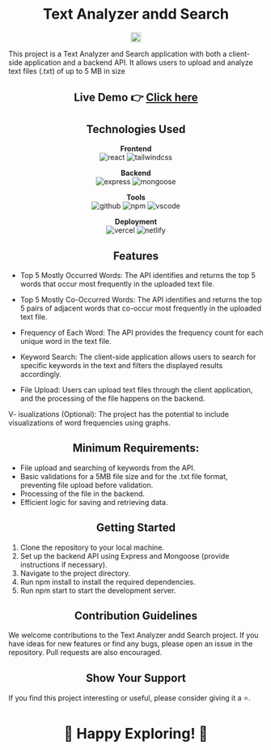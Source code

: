<h1 align="center">Text Analyzer andd Search</h1>

<p align="center">
  <img src="https://art.pixilart.com/486745d4bb1ef18.gif" width="20" height="20">
</p>

<p align="center">
  
This project is a Text Analyzer and Search application with both a client-side application and a backend API. It allows users to upload and analyze text files (.txt) of up to 5 MB in size
</p>

  <div align="center">
  <h2>Live Demo 👉 <a href="https://txt-file-reader.vercel.app/">Click here</a></h2>
</div>

<h2 align="center">Technologies Used</h2>
<p align="center">
  <b>Frontend</b><br>
  <img src="https://img.shields.io/badge/react-%23323330.svg?style=for-the-badge&logo=react&logoColor=%23F7DF1E" alt="react">
  <img src="https://img.shields.io/badge/tailwindcss-%2338B2AC.svg?style=for-the-badge&logo=tailwind-css&logoColor=white" alt="tailwindcss">
</p>

<p align="center">
  <b>Backend</b><br>
  <img src="https://img.shields.io/badge/expressjs-%777BB4.svg?style=for-the-badge&logo=express.js&logoColor=white" alt="express">
  <img src="https://img.shields.io/badge/mongoose-%2300f.svg?style=for-the-badge&logo=mongoose&logoColor=white" alt="mongoose">
</p>

<p align="center">
  <b>Tools</b><br>
  <img src="https://img.shields.io/badge/GitHub-100000?style=for-the-badge&logo=github&logoColor=white" alt="github">
  <img src="https://img.shields.io/badge/NPM-%23000000.svg?style=for-the-badge&logo=npm&logoColor=white" alt="npm">
  <img src="https://img.shields.io/badge/Visual%20Studio-5C2D91.svg?style=for-the-badge&logo=visual-studio&logoColor=white" alt="vscode">
</p>

<p align="center">
  <b>Deployment</b><br>
  <img src="https://img.shields.io/badge/vercel-%23000000.svg?style=for-the-badge&logo=vercel&logoColor=white" alt="vercel">
  <img src="https://img.shields.io/badge/netlify-%23000000.svg?style=for-the-badge&logo=netlify&logoColor=#00C7B7" alt="netlify">
</p>

<h2 align="center">Features</h2>

- Top 5 Mostly Occurred Words: The API identifies and returns the top 5 words that occur most frequently in the uploaded text file.

- Top 5 Mostly Co-Occurred Words: The API identifies and returns the top 5 pairs of adjacent words that co-occur most frequently in the uploaded text file.

- Frequency of Each Word: The API provides the frequency count for each unique word in the text file.

- Keyword Search: The client-side application allows users to search for specific keywords in the text and filters the displayed results accordingly.

- File Upload: Users can upload text files through the client application, and the processing of the file happens on the backend.

V- isualizations (Optional): The project has the potential to include visualizations of word frequencies using graphs.

<h2 align="center">Minimum Requirements:</h2>

- File upload and searching of keywords from the API.
- Basic validations for a 5MB file size and for the .txt file format, preventing file upload before validation.
- Processing of the file in the backend.
- Efficient logic for saving and retrieving data.

<h2 align="center">Getting Started</h2>

1. Clone the repository to your local machine.
2. Set up the backend API using Express and Mongoose (provide instructions if necessary).
3. Navigate to the project directory.
4. Run npm install to install the required dependencies.
5. Run npm start to start the development server.

<h2 align="center">Contribution Guidelines</h2>

We welcome contributions to the Text Analyzer andd Search project. If you have ideas for new features or find any bugs, please open an issue in the repository. Pull requests are also encouraged.

<h2 align="center">Show Your Support</h2>

If you find this project interesting or useful, please consider giving it a ⭐️.

<h1 align="center">🚀 Happy Exploring! 🌌</h1>
